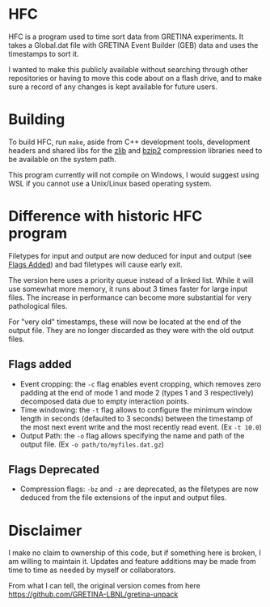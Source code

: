 # HFC

HFC is a program used to time sort data from GRETINA experiments. It takes a Global.dat file with GRETINA Event Builder (GEB) data and uses the timestamps to sort it. 

I wanted to make this publicly available without searching through other repositories or having to move this code about on a flash drive, and to make sure a record of any changes is kept available for future users.

# Building

To build HFC, run `make`, aside from C++ development tools, development headers and shared libs for the [zlib](https://www.zlib.net/) and [bzip2](https://sourceware.org/bzip2/) compression libraries need to be available on the system path. 

This program currently will not compile on Windows, I would suggest using WSL if you cannot use a Unix/Linux based operating system. 

# Difference with historic HFC program

Filetypes for input and output are now deduced for input and output (see [Flags Added](#Flags-added)) and bad filetypes will cause early exit.

The version here uses a priority queue instead of a linked list. While it will use somewhat more memory, it runs about 3 times faster for large input files. The increase in performance can become more substantial for very pathological files.

For "very old" timestamps, these will now be located at the end of the output file. They are no longer discarded as they were with the old output files.

## Flags added

* Event cropping: the `-c` flag enables event cropping, which removes zero padding at the end of mode 1 and mode 2 (types 1 and 3 respectively) decomposed data due to empty interaction points.
* Time windowing: the `-t` flag allows to configure the minimum window length in seconds (defaulted to 3 seconds) between the timestamp of the most next event write and the most recently read event. (Ex `-t 10.0`)
* Output Path: the `-o` flag allows specifying the name and path of the output file. (Ex `-o path/to/myfiles.dat.gz`)

## Flags Deprecated

* Compression flags: `-bz` and `-z` are deprecated, as the filetypes are now deduced from the file extensions of the input and output files.

# Disclaimer

I make no claim to ownership of this code, but if something here is broken, I am willing to maintain it. Updates and feature additions may be made from time to time as needed by myself or collaborators.

From what I can tell, the original version comes from here https://github.com/GRETINA-LBNL/gretina-unpack 
